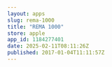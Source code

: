 ```yaml
---
layout: apps
slug: rema-1000
title: "REMA 1000"
store: apple
app_id: 1184277401
date: 2025-02-11T08:11:26Z
published: 2017-01-04T11:11:57Z
---
```

